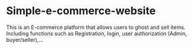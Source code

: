 # Simple-e-commerce-website
This is an E-commerce platform that allows users to ghost and sell items. Including functions such as Registration, login, user authorization (Admin, buyer/seller),...
